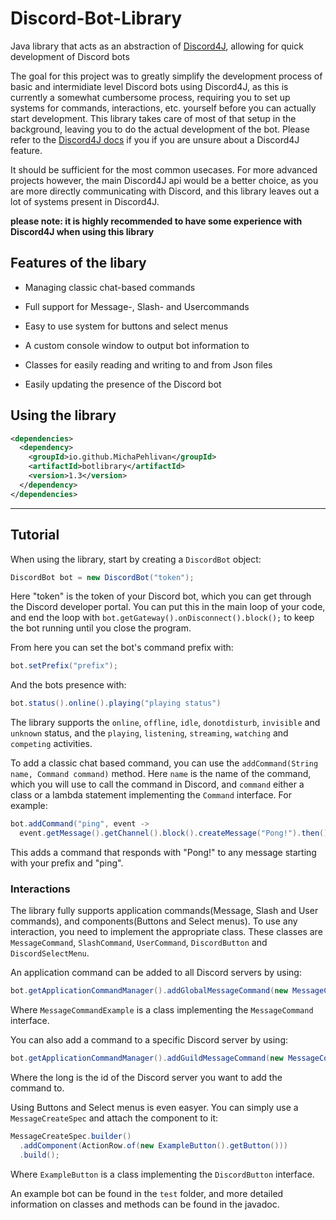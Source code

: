 # Discord-Bot-Library
Java library that acts as an abstraction of [Discord4J](https://github.com/Discord4J/Discord4J), allowing for quick development of Discord bots

The goal for this project was to greatly simplify the development process of basic and intermidiate level Discord bots using Discord4J, as this is
currently a somewhat cumbersome process, requiring you to set up systems for commands, interactions, etc. yourself before you can actually start development.
This library takes care of most of that setup in the background, leaving you to do the actual development of the bot. Please refer to the 
[Discord4J docs](https://docs.discord4j.com/) if you if you are unsure about a Discord4J feature.

It should be sufficient for the most common 
usecases. For more advanced projects however, the main Discord4J api would be a better choice, as you are more directly communicating with Discord, and
this library leaves out a lot of systems present in Discord4J.

**please note: it is highly recommended to have some experience with Discord4J when using this library**


## Features of the libary

- Managing classic chat-based commands

- Full support for Message-, Slash- and Usercommands

- Easy to use system for buttons and select menus 

- A custom console window to output bot information to

- Classes for easily reading and writing to and from Json files

- Easily updating the presence of the Discord bot

## Using the library

```xml
<dependencies>
  <dependency>
    <groupId>io.github.MichaPehlivan</groupId>
    <artifactId>botlibrary</artifactId>
    <version>1.3</version>
  </dependency>
</dependencies>
```
- - - - 

## Tutorial

When using the library, start by creating a `DiscordBot` object:
```java
DiscordBot bot = new DiscordBot("token");
```
Here "token" is the token of your Discord bot, which you can get through the Discord developer portal. You can put this in the main loop of your code, and end the loop with `bot.getGateway().onDisconnect().block();` to keep the bot running until you close the program.

From here you can set the bot's command prefix with:
```java
bot.setPrefix("prefix");
```
And the bots presence with:
```java
bot.status().online().playing("playing status")
```
The library supports the `online`, `offline`, `idle`, `donotdisturb`, `invisible` and `unknown` status,
and the `playing`, `listening`, `streaming`, `watching` and `competing` activities.

To add a classic chat based command, you can use the `addCommand(String name, Command command)` method. Here `name` is the name of the command, which you will use to call the command in Discord, and `command` either a class or a lambda statement implementing the `Command` interface. For example: 
```java
bot.addCommand("ping", event -> 
  event.getMessage().getChannel().block().createMessage("Pong!").then());
``` 
This adds a command that responds with "Pong!" to any message starting with your prefix and "ping".

### Interactions
The library fully supports application commands(Message, Slash and User commands), and components(Buttons and Select menus). To use any interaction, you need to implement the appropriate class. These classes are `MessageCommand`, `SlashCommand`, `UserCommand`, `DiscordButton` and `DiscordSelectMenu`. 

An application command can be added to all Discord servers by using:
```java
bot.getApplicationCommandManager().addGlobalMessageCommand(new MessageCommandExample());
```
Where `MessageCommandExample` is a class implementing the `MessageCommand` interface.

You can also add a command to a specific Discord server by using:
```java
bot.getApplicationCommandManager().addGuildMessageCommand(new MessageCommandExample(), 699536873778780392L);
```
Where the long is the id of the Discord server you want to add the command to.

Using Buttons and Select menus is even easyer. You can simply use a `MessageCreateSpec` and attach the component to it:
```java
MessageCreateSpec.builder()
  .addComponent(ActionRow.of(new ExampleButton().getButton()))
  .build();
``` 
Where `ExampleButton` is a class implementing the `DiscordButton` interface.

An example bot can be found in the `test` folder, and more detailed information on classes and methods can be found in the javadoc.
